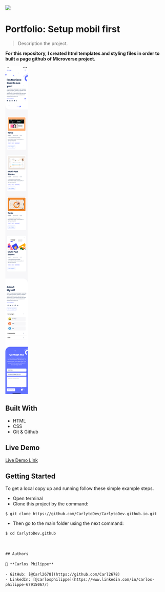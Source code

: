 ![](https://img.shields.io/badge/Microverse-blueviolet)

# Portfolio: Setup mobil first

> Description the project.

**For this repository, I created html templates and styling files in order to built a page github of Microverse project.**

![alt text](https://github.com/Carl2678/setup-mobile-first-part-2/blob/main/images/Template%201-Mobile-Main.png)

## Built With

- HTML
- CSS
- Git & Github

## Live Demo

[Live Demo Link](https://carlytodev.github.io)


## Getting Started


To get a local copy up and running follow these simple example steps.
- Open terminal
- Clone this project by the command:

```
$ git clone https://github.com/CarlytoDev/CarlytoDev.github.io.git
```

- Then go to the main folder using the next command:

```
$ cd CarlytoDev.github



## Authors

👤 **Carlos Philippe**

- GitHub: [@Carl2678](https://github.com/Carl2678)
- LinkedIn: [@carlosphilippe](https://www.linkedin.com/in/carlos-philippe-67915067/)
